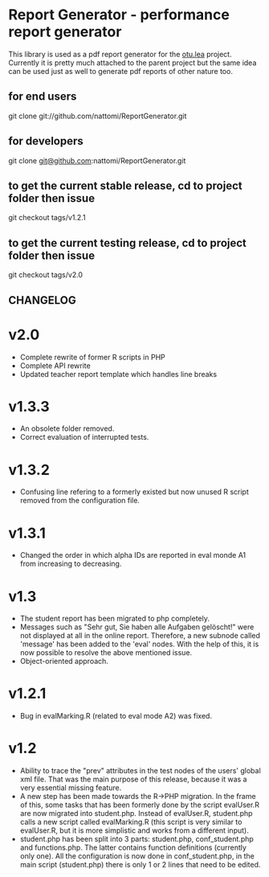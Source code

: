 # Report Generator - performance report generator

This library is used as a pdf report generator for the [otu.lea](http://otulea.uni-bremen.de/) project. Currently it is pretty much attached to the parent project but the same idea can be used just as well to generate pdf reports of other nature too.

## for end users
git clone git://github.com/nattomi/ReportGenerator.git 
## for developers
git clone git@github.com:nattomi/ReportGenerator.git
## to get the current stable release, cd to project folder then issue
git checkout tags/v1.2.1
## to get the current testing release, cd to project folder then issue
git checkout tags/v2.0


## CHANGELOG
v2.0
======
* Complete rewrite of former R scripts in PHP
* Complete API rewrite
* Updated teacher report template which handles line breaks 

v1.3.3
======
* An obsolete folder removed.
* Correct evaluation of interrupted tests.

v1.3.2
======
* Confusing line refering to a formerly existed but now unused R script removed from the configuration file. 

v1.3.1
======
* Changed the order in which alpha IDs are reported in eval monde A1 from increasing to decreasing.

v1.3
====
* The student report has been migrated to php completely.
* Messages such as "Sehr gut, Sie haben alle Aufgaben gelöscht!" were not displayed at all in the online report. Therefore, a new subnode called 'message' has been added to the 'eval' nodes. With the help of this, it is now possible to resolve the above mentioned issue.
* Object-oriented approach.

v1.2.1
======
* Bug in evalMarking.R (related to eval mode A2) was fixed. 

v1.2
====
* Ability to trace the "prev" attributes in the test nodes of the users' global xml file. That was the main purpose of this release, because it was a very essential missing feature.
* A new step has been made towards the R->PHP migration. In the frame of this, some tasks  that has been formerly done by the script evalUser.R are now migrated into student.php. Instead of evalUser.R, student.php calls a new script called evalMarking.R (this script is very similar to evalUser.R, but it is more simplistic and works from a different input).
* student.php has been split into 3 parts: student.php, conf_student.php and functions.php. The latter contains function definitions (currently only one). All the configuration is now done in conf_student.php, in the main script (student.php) there is 
only 1 or 2 lines that need to be edited.
